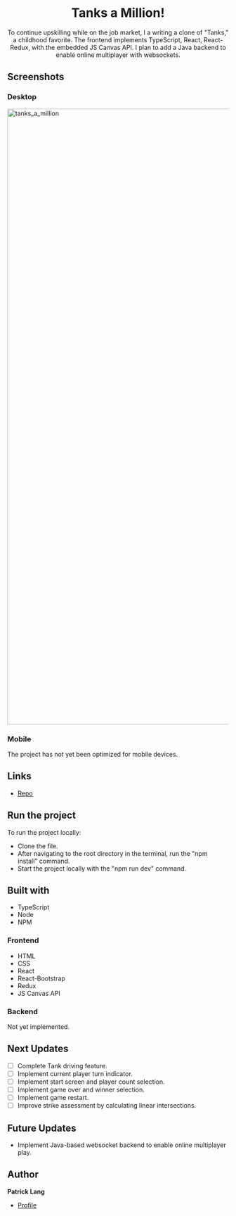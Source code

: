 <h1 align="center">Tanks a Million!</h1>

<p align="center">To continue upskilling while on the job market, I a writing a clone of "Tanks," a childhood favorite. The frontend implements TypeScript, React, React-Redux, with the embedded JS Canvas API. I plan to add a Java backend to enable online multiplayer with websockets.</p>

## Screenshots

### Desktop
<img width="1401" alt="tanks_a_million" src="https://github.com/user-attachments/assets/83939f1a-bb5b-4dcc-b10a-744073d45f0d">

  
### Mobile
The project has not yet been optimized for mobile devices.

## Links

- [Repo](https://github.com/patricklang87/tanks_2 "Tanks a Million!") 


## Run the project

To run the project locally:

- Clone the file.
- After navigating to the root directory in the terminal, run the "npm install" command.
- Start the project locally with the "npm run dev" command.

## Built with

- TypeScript
- Node
- NPM

### Frontend
- HTML
- CSS
- React
- React-Bootstrap
- Redux
- JS Canvas API


### Backend 
Not yet implemented.

## Next Updates

- [ ] Complete Tank driving feature.
- [ ] Implement current player turn indicator.
- [ ] Implement start screen and player count selection.
- [ ] Implement game over and winner selection.
- [ ] Implement game restart.
- [ ] Improve strike assessment by calculating linear intersections.

## Future Updates

- Implement Java-based websocket backend to enable online multiplayer play.
 
## Author

**Patrick Lang**

- [Profile](https://github.com/patricklang87 "Patrick Lang")
